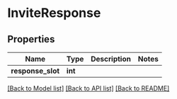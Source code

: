 # InviteResponse


## Properties
Name | Type | Description | Notes
------------ | ------------- | ------------- | -------------
**response_slot** | **int** |  | 

[[Back to Model list]](../README.md#documentation-for-models) [[Back to API list]](../README.md#documentation-for-api-endpoints) [[Back to README]](../README.md)


